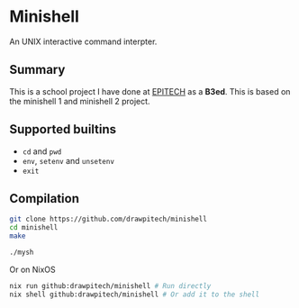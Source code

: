 # Minishell

An UNIX interactive command interpter.


## Summary

This is a school project I have done at [EPITECH](https://epitech.eu) as a
**B3ed**. This is based on the minishell 1 and minishell 2 project.


## Supported builtins

- `cd` and `pwd`
- `env`, `setenv` and `unsetenv`
- `exit`


## Compilation

```sh
git clone https://github.com/drawpitech/minishell
cd minishell
make
```
```sh
./mysh
```

Or on NixOS

```sh
nix run github:drawpitech/minishell # Run directly
nix shell github:drawpitech/minishell # Or add it to the shell
```

